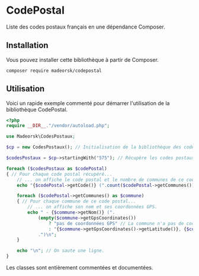 # CodePostal

Liste des codes postaux français en une dépendance Composer.

## Installation

Vous pouvez installer cette bibliothèque à partir de Composer.

```shell script
composer require madeorsk/codepostal
```

## Utilisation

Voici un rapide exemple commenté pour démarrer l'utilisation de la bibliothèque CodePostal.

```php
<?php
require __DIR__."/vendor/autoload.php";

use Madeorsk\CodesPostaux;

$cp = new CodesPostaux(); // Initialisation de la bibliothèque des codes postaux et chargement de la liste en mémoire.

$codesPostaux = $cp->startingWith("575"); // Récupère les codes postaux commençant par "575".

foreach ($codesPostaux as $codePostal)
{ // Pour chaque code postal récupéré...
	// ... on affiche le code postal et le nombre de communes de ce code postal.
	echo "{$codePostal->getCode()} (".count($codePostal->getCommunes())." communes)\n";

	foreach ($codePostal->getCommunes() as $commune)
	{ // Pour chaque commune de ce code postal...
		// ... on affiche son nom et ses coordonnées GPS.
		echo " - {$commune->getNom()} (".
			(empty($commune->getGpsCoordinates())
				? "pas de coordonnées GPS" // La commune n'a pas de coordonnées GPS enregistrées.
				: "{$commune->getGpsCoordinates()->getLatitude()}, {$commune->getGpsCoordinates()->getLongitude()}")
			.")\n";
	}

	echo "\n"; // On saute une ligne.
}
```

Les classes sont entièrement commentées et documentées.
